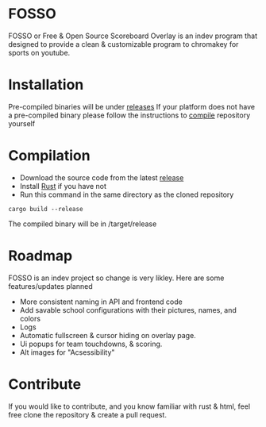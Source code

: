 # FOSSO
FOSSO or Free & Open Source Scoreboard Overlay is an indev program that designed to provide a clean & customizable program to chromakey for sports on youtube.
# Installation
Pre-compiled binaries will be under [releases](https://github.com/AllLiver/FOSSO/releases "releases")
If your platform does not have a pre-compiled binary please follow the instructions to [compile](https://github.com/AllLiver/FOSSO?tab=readme-ov-file#compilation "how to compile") repository yourself

# Compilation 
- Download the source code from the latest [release](https://github.com/AllLiver/FOSSO/releases "releases")
- Install [Rust](https://rustup.rs/ "rustup") if you have not
- Run this command in the same directory as the cloned repository
```
cargo build --release
```
The compiled binary will be in /target/release

# Roadmap
FOSSO is an indev project so change is very likley.
Here are some features/updates planned
 - More consistent naming in API and frontend code
 - Add savable school configurations with their pictures, names, and colors
 - Logs
 - Automatic fullscreen & cursor hiding on overlay page.
 - Ui popups for team touchdowns, & scoring.
 - Alt images for "Acsessibility"

# Contribute
If you would like to contribute, and you know familiar with rust & html, feel free clone the repository & create a pull request.

